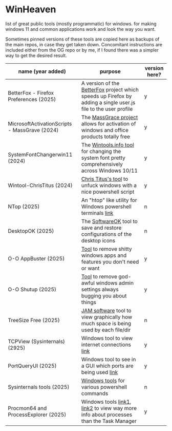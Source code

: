 # WinHeaven
list of great public tools (mostly programmatic) for windows. for making windows 11 and common applications work and look the way you want.


Sometimes pinned versions of these tools are copied here as backups of the main repos, in case they get taken down. Concomitant instructions are included either from the OG repo or by me, if I found there was a simpler way to get the desired result.


| name (year added) | purpose | version here? | 
|------|--------|----------|
| BetterFox - Firefox Preferences (2025) | A version of the [BetterFox](https://github.com/yokoffing/Betterfox?tab=readme-ov-file) project which speeds up Firefox by adding a single user.js file to the user profile | y |
| MicrosoftActivationScripts - MassGrave (2024) | The [MassGrace project](https://github.com/massgravel/Microsoft-Activation-Scripts) allows for activation of windows and office products totally free | y |
| SystemFontChangerwin11 (2024) | The [Wintools.info tool](https://www.wintools.info/index.php/advanced-system-font-changer) for changing the system font pretty comprehensively across Windows 10/11 | y |
| Wintool-ChrisTitus (2024)  | [Chris Titus's tool](https://github.com/christitustech/winutil) to unfuck windows with a nice powershell script | y |
| NTop (2025) | An "htop" like utility for Windows powershell terminals [link](https://github.com/gsass1/NTop) |  n | 
| DesktopOK (2025) | The [SoftwareOK](https://www.softwareok.com/?seite=Freeware/DesktopOK) tool to save and restore configurations of the desktop icons | n | 
| O-O AppBuster (2025) | [Tool](https://www.oo-software.com/en/ooappbuster) to remove shitty windows apps and features you don't need or want | y |
| O-O Shutup (2025) | [Tool](https://www.oo-software.com/en/shutup10) to remove god-awful windows admin settings always bugging you about things | y | 
| TreeSize Free (2025) | [JAM software](https://www.jam-software.com/treesize) tool to view graphically how much space is being used by each file/dir | n |
| TCPView (Sysinternals) (2925) | Windows tool to view internet connections [link](https://learn.microsoft.com/en-us/sysinternals/downloads/tcpview) | y | 
| PortQueryUI (2025) | Windows tool to see in a GUI which ports are being used [link](https://www.microsoft.com/en-us/download/details.aspx?id=24009) | y |
| Sysinternals tools (2025) | [Windows tools](https://learn.microsoft.com/en-us/sysinternals/downloads/) for various powershell commands | n |  
| Procmon64 and ProcessExplorer (2025) | Windows tools [link1](https://learn.microsoft.com/en-us/sysinternals/downloads/procmon), [link2](https://learn.microsoft.com/en-us/sysinternals/downloads/process-explorer) to view way more info about processes than the Task Manager | y | 


